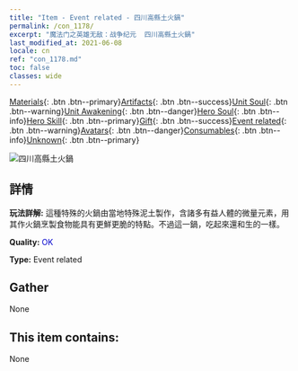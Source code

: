 ```yaml
---
title: "Item - Event related - 四川高縣土火鍋"
permalink: /con_1178/
excerpt: "魔法门之英雄无敌：战争纪元  四川高縣土火鍋"
last_modified_at: 2021-06-08
locale: cn
ref: "con_1178.md"
toc: false
classes: wide
---
```

 [Materials](/ItemsCN/){: .btn .btn--primary}[Artifacts](/ItemsCN/Artifacts/){: .btn .btn--success}[Unit Soul](/ItemsCN/UnitSoul/){: .btn .btn--warning}[Unit Awakening](/ItemsCN/UnitAwakening/){: .btn .btn--danger}[Hero Soul](/ItemsCN/HeroSoul/){: .btn .btn--info}[Hero Skill](/ItemsCN/HeroSkill/){: .btn .btn--primary}[Gift](/ItemsCN/Gift/){: .btn .btn--success}[Event related](/ItemsCN/Events/){: .btn .btn--warning}[Avatars](/ItemsCN/Avatars/){: .btn .btn--danger}[Consumables](/ItemsCN/Consumables/){: .btn .btn--info}[Unknown](/ItemsCN/Unknown/){: .btn .btn--primary}

 ![四川高縣土火鍋](/images/t/i_81511231.png)

## 詳情
 **玩法詳解:** 這種特殊的火鍋由當地特殊泥土製作，含諸多有益人體的微量元素，用其作火鍋烹製食物能具有更鮮更脆的特點。不過這一鍋，吃起來還和生的一樣。

 **Quality:** <span style="color: #0000CD">OK</span>

 **Type:** Event related

## Gather

  None

## This item contains:

  None

